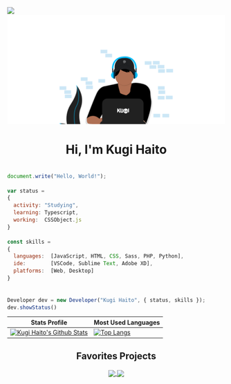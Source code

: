 <a href="https://github.com/users/KugiHaito/projects/3">
  <img src="https://img.shields.io/badge/Project-%E2%9C%B3%202020%2F2021%20Updates-blue?style=flat-square" />
</a>

<div align="center">
    <img src="https://github.com/KugiHaito/KugiHaito/blob/main/cover.png">
</div>

<h1 align="center">Hi, I'm Kugi Haito</h1>

```js

document.write("Hello, World!");

var status = 
{ 
  activity: "Studying",
  learning: Typescript,
  working:  CSSObject.js
}

const skills = 
{
  languages:  [JavaScript, HTML, CSS, Sass, PHP, Python],
  ide:        [VSCode, Sublime Text, Adobe XD],
  platforms:  [Web, Desktop]
}


Developer dev = new Developer("Kugi Haito", { status, skills });
dev.showStatus()

```

| Stats Profile | Most Used Languages |
| ------------- | ------------- |
| [![Kugi Haito's Github Stats](https://github-readme-stats.vercel.app/api?username=kugihaito&hide_border=true&theme=react&show_icons=true&bg_color=212121&count_private=true&include_all_commits=true&custom_title=Kugi%20Haito's%20GitHub%20Status)](https://github.com/KugiHaito) | [![Top Langs](https://github-readme-stats.vercel.app/api/top-langs/?username=kugihaito&hide=scss&hide_title=true&hide_border=true&bg_color=212121&text_color=ffffff&card_width=400)](https://github.com/KugiHaito?tab=repositories) |

<h2 align="center">Favorites Projects</h2>

<p align="center">
	<a alt="Paradox" href="https://github.com/KugiHaito/Paradox">
		<img align="center" src="https://github-readme-stats.vercel.app/api/pin/?username=kugihaito&repo=paradox&theme=react&hide_border=true&bg_color=212121" />
	</a>
	<a alt="IFPBProjetos" href="https://github.com/KugiHaito/IFPBProjetos">
		<img align="center" src="https://github-readme-stats.vercel.app/api/pin/?username=kugihaito&repo=ifpbprojetos&theme=react&hide_border=true&bg_color=212121" />
	</a>
</p>
